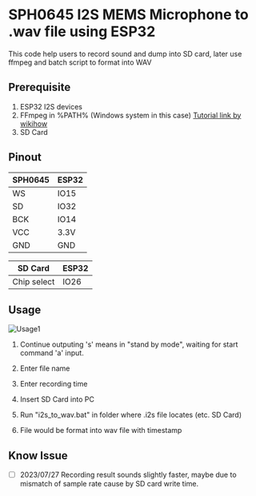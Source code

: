 # SPH0645 I2S MEMS Microphone to .wav file using ESP32

This code help users to record sound and dump into SD card, later use ffmpeg and batch script to format into WAV

## Prerequisite

1. ESP32 I2S devices 
2. FFmpeg in %PATH% (Windows system in this case) [Tutorial link by wikihow](https://www.wikihow.com/Install-FFmpeg-on-Windows)
3. SD Card

## Pinout

|SPH0645|ESP32|
|-------|-----|
|WS     |IO15 |
|SD     |IO32 |
|BCK    |IO14 |
|VCC    |3.3V |
|GND    |GND  |

|SD Card|ESP32|
|-------|-----|
|Chip select     |IO26 |

## Usage

![Usage1](https://github.com/william0503tw/I2S_MIC_recorder/blob/main/picture/usage_1.png)

1. Continue outputing 's' means in "stand by mode", waiting for start command 'a' input.

2. Enter file name

3. Enter recording time

4. Insert SD Card into PC

5. Run "i2s_to_wav.bat" in folder where .i2s file locates (etc. SD Card)

6. File would be format into wav file with timestamp

## Know Issue

- [ ] 2023/07/27 Recording result sounds slightly faster, maybe due to mismatch of sample rate cause by SD card write time. 